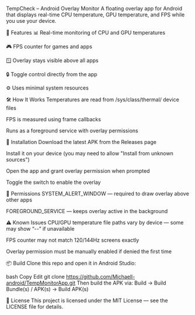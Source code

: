 TempCheck – Android Overlay Monitor
A floating overlay app for Android that displays real-time CPU temperature, GPU temperature, and FPS while you use your device.

📌 Features
📊 Real-time monitoring of CPU and GPU temperatures

🎮 FPS counter for games and apps

🪟 Overlay stays visible above all apps

🔒 Toggle control directly from the app

⚙ Uses minimal system resources

🛠 How It Works
Temperatures are read from /sys/class/thermal/ device files

FPS is measured using frame callbacks

Runs as a foreground service with overlay permissions

📲 Installation
Download the latest APK from the Releases page

Install it on your device (you may need to allow "Install from unknown sources")

Open the app and grant overlay permission when prompted

Toggle the switch to enable the overlay

🔑 Permissions
SYSTEM_ALERT_WINDOW — required to draw overlay above other apps

FOREGROUND_SERVICE — keeps overlay active in the background

⚠ Known Issues
CPU/GPU temperature file paths vary by device — some may show “--” if unavailable

FPS counter may not match 120/144Hz screens exactly

Overlay permission must be manually enabled if denied the first time

📦 Build
Clone this repo and open it in Android Studio:

bash
Copy
Edit
git clone https://github.com/Michaell-android/TempMonitorApp.git
Then build the APK via:
Build → Build Bundle(s) / APK(s) → Build APK(s)

📜 License
This project is licensed under the MIT License — see the LICENSE file for details.

